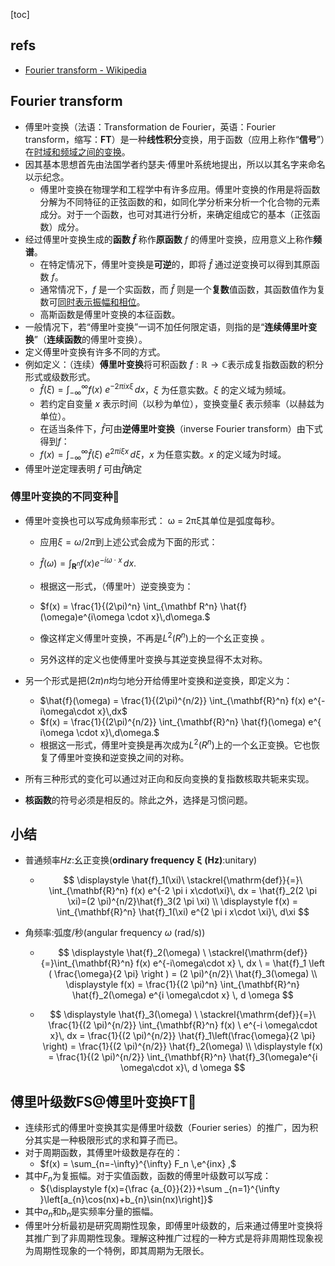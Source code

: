 [toc]

## refs

- [Fourier transform - Wikipedia](https://en.wikipedia.org/wiki/Fourier_transform)

## Fourier transform

- 傅里叶变换（法语：Transformation de Fourier，英语：Fourier transform，缩写：**FT**）是一种**线性积分**变换，用于函数（应用上称作“**信号**”）在<u>时域和频域之间的变换</u>。
- 因其基本思想首先由法国学者约瑟夫·傅里叶系统地提出，所以以其名字来命名以示纪念。
  - 傅里叶变换在物理学和工程学中有许多应用。傅里叶变换的作用是将函数分解为不同特征的正弦函数的和，如同化学分析来分析一个化合物的元素成分。对于一个函数，也可对其进行分析，来确定组成它的基本（正弦函数）成分。
- 经过傅里叶变换生成的**函数 $\hat f$** 称作**原函数** $f$ 的傅里叶变换，应用意义上称作**频谱**。
  - 在特定情况下，傅里叶变换是**可逆**的，即将 $\hat f$ 通过逆变换可以得到其原函数 $f$。
  - 通常情况下，$f$ 是一个实函数，而 $\hat f$ 则是一个**复数**值函数，其函数值作为复数可<u>同时表示振幅和相位</u>。
  - 高斯函数是傅里叶变换的本征函数。
- 一般情况下，若“傅里叶变换”一词不加任何限定语，则指的是“**连续傅里叶变换**”（**连续函数**的傅里叶变换）。
- 定义傅里叶变换有许多不同的方式。
- 例如定义：（连续）**傅里叶变换**将可积函数 $f : \mathbb R \rightarrow \mathbb C$表示成复指数函数的积分形式或级数形式。
  - $\hat{f}(\xi) = \int_{-\infty}^\infty f(x)\ e^{- 2\pi i x \xi}\,dx$，$\xi$ 为任意实数。$\xi$ 的定义域为频域。
  - 若约定自变量 $x$ 表示时间（以秒为单位），变换变量$\xi$ 表示频率（以赫兹为单位）。
  - 在适当条件下，$\hat f$可由**逆傅里叶变换**（inverse Fourier transform）由下式得到$f$：
  - $f(x) = \int_{-\infty}^\infty \hat f(\xi)\ e^{2 \pi i \xi x}\,d\xi$，$x$ 为任意实数。$x$ 的定义域为时域。
- 傅里叶逆定理表明 $f$ 可由$\hat f$确定

### 傅里叶变换的不同变种🎈

- 傅里叶变换也可以写成角频率形式： ω = 2πξ其单位是弧度每秒。

  - 应用$ξ=ω/2π$到上述公式会成为下面的形式：
  - $\hat{f}(\omega) = \int_{\mathbf R^n} f(x) e^{-i\omega\cdot x}\,dx.$
  - 根据这一形式，（傅里叶）逆变换变为：
  - $f(x) = \frac{1}{(2\pi)^n} \int_{\mathbf R^n} \hat{f}(\omega)e^{i\omega \cdot x}\,d\omega.$

  - 像这样定义傅里叶变换，不再是$L^2(R^n)$上的一个幺正变换 。
  - 另外这样的定义也使傅里叶变换与其逆变换显得不太对称。

- 另一个形式是把$(2π)n$均匀地分开给傅里叶变换和逆变换，即定义为：

  - $\hat{f}(\omega) = \frac{1}{(2\pi)^{n/2}} \int_{\mathbf{R}^n} f(x) e^{- i\omega\cdot x}\,dx$
  - $f(x) = \frac{1}{(2\pi)^{n/2}} \int_{\mathbf{R}^n} \hat{f}(\omega) e^{ i\omega \cdot x}\,d\omega.$
  - 根据这一形式，傅里叶变换是再次成为$L^2(R^n)$上的一个幺正变换。它也恢复了傅里叶变换和逆变换之间的对称。

- 所有三种形式的变化可以通过对正向和反向变换的复指数核取共轭来实现。

- **核函数**的符号必须是相反的。除此之外，选择是习惯问题。

## 小结

- 普通频率$Hz$:幺正变换(**ordinary frequency** **ξ** **(Hz)**:unitary)

  - $$
    \displaystyle \hat{f}_1(\xi)\ \stackrel{\mathrm{def}}{=}\ \int_{\mathbf{R}^n} f(x) e^{-2 \pi i x\cdot\xi}\, dx = \hat{f}_2(2 \pi \xi)=(2 \pi)^{n/2}\hat{f}_3(2 \pi \xi)
    \\
    \displaystyle f(x) = \int_{\mathbf{R}^n} \hat{f}_1(\xi) e^{2 \pi i x\cdot \xi}\, d\xi
    $$

- 角频率:弧度/秒(angular frequency *ω* (rad/s))

  - $$
    \displaystyle \hat{f}_2(\omega) \ \stackrel{\mathrm{def}}{=}\int_{\mathbf{R}^n} f(x) e^{-i\omega\cdot x} \, dx \ = \hat{f}_1 \left ( \frac{\omega}{2 \pi} \right ) = (2 \pi)^{n/2}\ \hat{f}_3(\omega)
    \\
    \displaystyle f(x) = \frac{1}{(2 \pi)^n} \int_{\mathbf{R}^n} \hat{f}_2(\omega) e^{i \omega\cdot x} \, d \omega
    $$
  
  - $$
    \displaystyle \hat{f}_3(\omega) \ \stackrel{\mathrm{def}}{=}\ \frac{1}{(2 \pi)^{n/2}} \int_{\mathbf{R}^n} f(x) \ e^{-i \omega\cdot x}\, dx = \frac{1}{(2 \pi)^{n/2}} \hat{f}_1\left(\frac{\omega}{2 \pi} \right) = \frac{1}{(2 \pi)^{n/2}} \hat{f}_2(\omega)
    \\
    \displaystyle f(x) = \frac{1}{(2 \pi)^{n/2}} \int_{\mathbf{R}^n} \hat{f}_3(\omega)e^{i \omega\cdot x}\, d \omega
    $$
    

## 傅里叶级数FS@傅里叶变换FT🎈

- 连续形式的傅里叶变换其实是傅里叶级数（Fourier series）的推广，因为积分其实是一种极限形式的求和算子而已。
- 对于周期函数，其傅里叶级数是存在的：
  - $f(x) = \sum_{n=-\infty}^{\infty} F_n \,e^{inx} ,$
- 其中$F_n$为复振幅。对于实值函数，函数的傅里叶级数可以写成：
  - ${\displaystyle f(x)={\frac {a_{0}}{2}}+\sum _{n=1}^{\infty }\left[a_{n}\cos(nx)+b_{n}\sin(nx)\right]}$
- 其中$a_n$和$b_n$是实频率分量的振幅。
- 傅里叶分析最初是研究周期性现象，即傅里叶级数的，后来通过傅里叶变换将其推广到了非周期性现象。理解这种推广过程的一种方式是将非周期性现象视为周期性现象的一个特例，即其周期为无限长。



